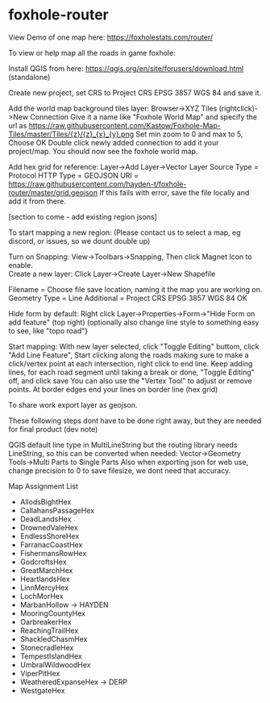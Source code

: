 # foxhole-router

View Demo of one map here: https://foxholestats.com/router/


To view or help map all the roads in game foxhole:

Install QGIS from here: https://qgis.org/en/site/forusers/download.html (standalone)

Create new project, set CRS to Project CRS EPSG 3857 WGS 84 and save it.

Add the world map background tiles layer: 
  Browser->XYZ Tiles (rightclick)->New Connection
  Give it a name like "Foxhole World Map" and specify the url as 
  https://raw.githubusercontent.com/Kastow/Foxhole-Map-Tiles/master/Tiles/{z}/{z}_{x}_{y}.png
  Set min zoom to 0 and max to 5, Choose OK
  Double click newly added connection to add it your project/map. You should now see the foxhole world map.

Add hex grid for reference:
  Layer->Add Layer->Vector Layer
  Source Type = Protocol HTTP
  Type = GEOJSON
  URI = https://raw.githubusercontent.com/hayden-t/foxhole-router/master/grid.geojson
 If this fails with error, save the file locally and add it from there.
  
  [section to come - add existing region jsons]
  
  To start mapping a new region: (Please contact us to select a map, eg discord, or issues, so we dount double up)
  
  Turn on Snapping:
    View->Toolbars->Snapping, Then click Magnet Icon to enable.  
  Create a new layer:
    Click Layer->Create Layer->New Shapefile
    
   Filename = Choose file save location, naming it the map you are working on.
   Geometry Type = Line
   Additional = Project CRS EPSG 3857 WGS 84
   OK
   
 Hide form by default: Right click Layer->Properties->Form->"Hide Form on add feature" (top right)
 (optionally also change line style to something easy to see, like "topo road"}

  Start mapping:
    With new layer selected, click "Toggle Editing" buttom, click "Add Line Feature",
    Start clicking along the roads making sure to make a click/vertex point at each intersection, right click to end line.
    Keep adding lines, for each road segment until taking a break or done, "Toggle Editing" off, and click save
    You can also use the "Vertex Tool" to adjust or remove points.
    At border edges end your lines on border line (hex grid)
   
   To share work export layer as geojson. 
   
   These following steps dont have to be done right away, but they are needed for final product (dev note)
   
   QGIS default line type in MultiLineString but the routing library needs LineString, so this can be converted when needed: Vector->Geometry Tools->Multi Parts to Single Parts
   Also when exporting json for web use, change precision to 0 to save filesize, we dont need that accuracy.
    
Map Assignment List
 * AllodsBightHex
 * CallahansPassageHex
 * DeadLandsHex
 * DrownedValeHex
 * EndlessShoreHex
 * FarranacCoastHex
 * FishermansRowHex
 * GodcroftsHex		
 * GreatMarchHex
 * HeartlandsHex
 * LinnMercyHex
 * LochMorHex
 * MarbanHollow -> HAYDEN
 * MooringCountyHex
 * OarbreakerHex
 * ReachingTrailHex
 * ShackledChasmHex
 * StonecradleHex
 * TempestIslandHex
 * UmbralWildwoodHex
 * ViperPitHex
 * WeatheredExpanseHex -> DERP
 * WestgateHex

